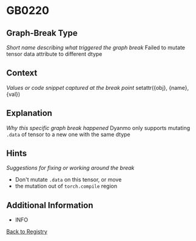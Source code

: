 # GB0220

## Graph-Break Type
*Short name describing what triggered the graph break*
Failed to mutate tensor data attribute to different dtype

## Context
*Values or code snippet captured at the break point*
setattr({obj}, {name}, {val})

## Explanation
*Why this specific graph break happened*
Dyanmo only supports mutating `.data` of tensor to a new one with the same dtype

## Hints
*Suggestions for fixing or working around the break*
- Don't mutate `.data` on this tensor, or move 
- the mutation out of `torch.compile` region


## Additional Information
- INFO


[Back to Registry](../index.md)
